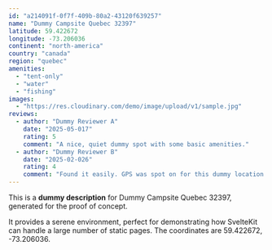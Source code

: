 ```yaml
---
id: "a214091f-0f7f-409b-80a2-43120f639257"
name: "Dummy Campsite Quebec 32397"
latitude: 59.422672
longitude: -73.206036
continent: "north-america"
country: "canada"
region: "quebec"
amenities:
  - "tent-only"
  - "water"
  - "fishing"
images:
  - "https://res.cloudinary.com/demo/image/upload/v1/sample.jpg"
reviews:
  - author: "Dummy Reviewer A"
    date: "2025-05-017"
    rating: 5
    comment: "A nice, quiet dummy spot with some basic amenities."
  - author: "Dummy Reviewer B"
    date: "2025-02-026"
    rating: 4
    comment: "Found it easily. GPS was spot on for this dummy location."
---
```


This is a **dummy description** for Dummy Campsite Quebec 32397, generated for the proof of concept.

It provides a serene environment, perfect for demonstrating how SvelteKit can handle a large number of static pages. The coordinates are 59.422672, -73.206036.
